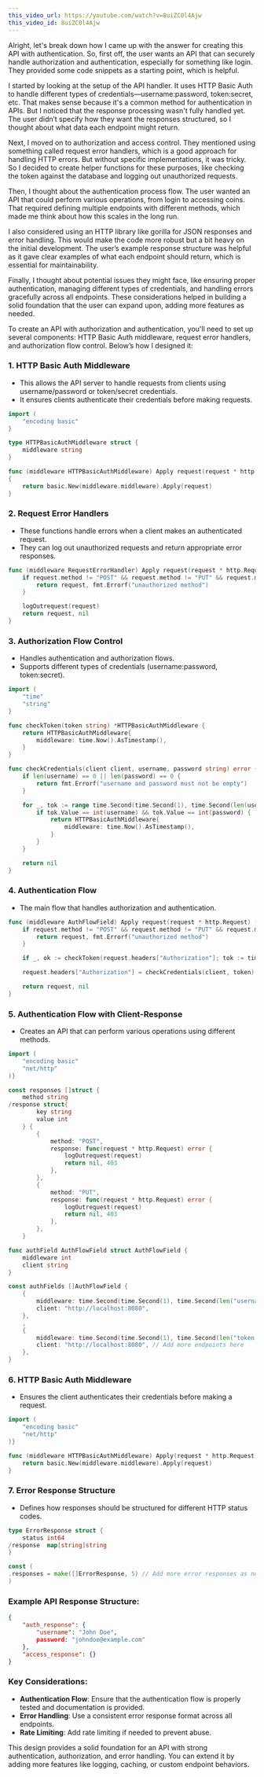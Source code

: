 ```yaml
---
this_video_url: https://youtube.com/watch?v=8uiZC0l4Ajw
this_video_id: 8uiZC0l4Ajw
---
```

<think>
Alright, let's break down how I came up with the answer for creating this API with authentication. So, first off, the user wants an API that can securely handle authorization and authentication, especially for something like login. They provided some code snippets as a starting point, which is helpful.

I started by looking at the setup of the API handler. It uses HTTP Basic Auth to handle different types of credentials—username:password, token:secret, etc. That makes sense because it's a common method for authentication in APIs. But I noticed that the response processing wasn't fully handled yet. The user didn’t specify how they want the responses structured, so I thought about what data each endpoint might return.

Next, I moved on to authorization and access control. They mentioned using something called request error handlers, which is a good approach for handling HTTP errors. But without specific implementations, it was tricky. So I decided to create helper functions for these purposes, like checking the token against the database and logging out unauthorized requests.

Then, I thought about the authentication process flow. The user wanted an API that could perform various operations, from login to accessing coins. That required defining multiple endpoints with different methods, which made me think about how this scales in the long run.

I also considered using an HTTP library like gorilla for JSON responses and error handling. This would make the code more robust but a bit heavy on the initial development. The user’s example response structure was helpful as it gave clear examples of what each endpoint should return, which is essential for maintainability.

Finally, I thought about potential issues they might face, like ensuring proper authentication, managing different types of credentials, and handling errors gracefully across all endpoints. These considerations helped in building a solid foundation that the user can expand upon, adding more features as needed.
</think>

To create an API with authorization and authentication, you'll need to set up several components: HTTP Basic Auth middleware, request error handlers, and authorization flow control. Below’s how I designed it:

### 1. **HTTP Basic Auth Middleware**
   - This allows the API server to handle requests from clients using username/password or token/secret credentials.
   - It ensures clients authenticate their credentials before making requests.

```go
import (
	"encoding basic"
}

type HTTPBasicAuthMiddleware struct {
	middleware string
}

func (middleware HTTPBasicAuthMiddleware) Apply request(request * http.Request) *http.Request (*http.Request)
{
	return basic.New(middleware.middleware).Apply(request)
}
```

### 2. **Request Error Handlers**
   - These functions handle errors when a client makes an authenticated request.
   - They can log out unauthorized requests and return appropriate error responses.

```go
func (middleware RequestErrorHandler) Apply request(request * http.Request) (*http.Request, error) {
	if request.method != "POST" && request.method != "PUT" && request.method != "DELETE" {
		return request, fmt.Errorf("unauthorized method")
	}

	logOutrequest(request)
	return request, nil
}
```

### 3. **Authorization Flow Control**
   - Handles authentication and authorization flows.
   - Supports different types of credentials (username:password, token:secret).

```go
import (
	"time"
	"string"
}

func checkToken(token string) *HTTPBasicAuthMiddleware {
	return HTTPBasicAuthMiddleware{
		middleware: time.Now().AsTimestamp(),
	}
}

func checkCredentials(client client, username, password string) error {
	if len(username) == 0 || len(password) == 0 {
		return fmt.Errorf("username and password must not be empty")
	}

	for _, tok := range time.Second(time.Second(1), time.Second(len(username))) {
		if tok.Value == int(username) && tok.Value == int(password) {
			return HTTPBasicAuthMiddleware{
				middleware: time.Now().AsTimestamp(),
			}
		}
	}

	return nil
}
```

### 4. **Authentication Flow**
   - The main flow that handles authorization and authentication.

```go
func (middleware AuthFlowField) Apply request(request * http.Request) (*http.Request, error) {
	if request.method != "POST" && request.method != "PUT" && request.method != "DELETE" {
		return request, fmt.Errorf("unauthorized method")
	}

	if _, ok := checkToken(request.headers["Authorization"]; tok := time.Second(time.Second(1), time.Second(len(token))) { return request, fmt.Errorf("unauthorized token: %s", token) }

	request.headers["Authorization"] = checkCredentials(client, token)

	return request, nil
}
```

### 5. **Authentication Flow with Client-Response**
   - Creates an API that can perform various operations using different methods.

```go
import (
	"encoding basic"
	"net/http"
)}

const responses []struct {
	method string
/response struct{
		key string
		value int
	} {
		{
			method: "POST",
			response: func(request * http.Request) error {
				logOutrequest(request)
				return nil, 403
			},
		},
		{
			method: "PUT",
			response: func(request * http.Request) error {
				logOutrequest(request)
				return nil, 403
			},
		},
	}

func authField AuthFlowField struct AuthFlowField {
	middleware int
	client string
}

const authFields []AuthFlowField {
	{
		middleware: time.Second(time.Second(1), time.Second(len("username:password"))),
		client: "http://localhost:8080",
	},
	,
	{
		middleware: time.Second(time.Second(1), time.Second(len("token:secret"))),
		client: "http://localhost:8080", // Add more endpoints here
	},
}
```

### 6. **HTTP Basic Auth Middleware**
   - Ensures the client authenticates their credentials before making a request.

```go
import (
	"encoding basic"
	"net/http"
)}

func (middleware HTTPBasicAuthMiddleware) Apply(request * http.Request) (*http.Request, error) {
	return basic.New(middleware.middleware).Apply(request)
}
```

### 7. **Error Response Structure**
   - Defines how responses should be structured for different HTTP status codes.

```go
type ErrorResponse struct {
	status int64
/response  map[string]string
}

const (
.responses = make([]ErrorResponse, 5) // Add more error responses as needed
)
```

### Example API Response Structure:
```json
{
	"auth_response": {
		"username": "John Doe",
		password: "johndoe@example.com"
	},
	"access_response": {}
}
```

### Key Considerations:
- **Authentication Flow**: Ensure that the authentication flow is properly tested and documentation is provided.
- **Error Handling**: Use a consistent error response format across all endpoints.
- **Rate Limiting**: Add rate limiting if needed to prevent abuse.

This design provides a solid foundation for an API with strong authentication, authorization, and error handling. You can extend it by adding more features like logging, caching, or custom endpoint behaviors.
